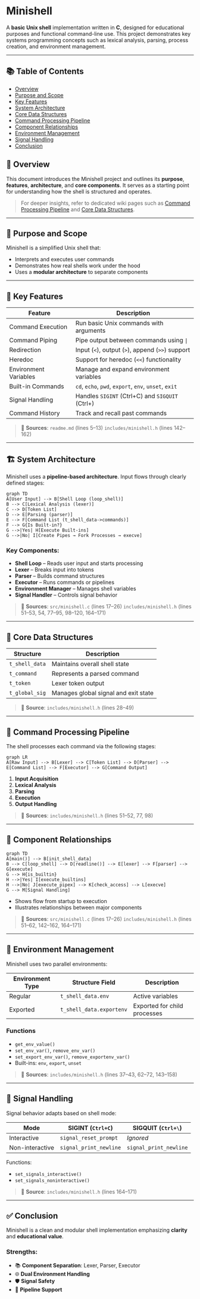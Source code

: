 
# Minishell

A **basic Unix shell** implementation written in **C**, designed for educational purposes and functional command-line use. This project demonstrates key systems programming concepts such as lexical analysis, parsing, process creation, and environment management.

---
## 📚 Table of Contents

- [Overview](#-overview)
- [Purpose and Scope](#-purpose-and-scope)
- [Key Features](#-key-features)
- [System Architecture](#-system-architecture)
- [Core Data Structures](#-core-data-structures)
- [Command Processing Pipeline](#-command-processing-pipeline)
- [Component Relationships](#-component-relationships)
- [Environment Management](#-environment-management)
- [Signal Handling](#-signal-handling)
- [Conclusion](#-conclusion)


## 📄 Overview

This document introduces the Minishell project and outlines its **purpose**, **features**, **architecture**, and **core components**. It serves as a starting point for understanding how the shell is structured and operates.

> For deeper insights, refer to dedicated wiki pages such as [Command Processing Pipeline](#command-processing-pipeline) and [Core Data Structures](#core-data-structures).

---

## 🎯 Purpose and Scope

Minishell is a simplified Unix shell that:

- Interprets and executes user commands
- Demonstrates how real shells work under the hood
- Uses a **modular architecture** to separate components


---

## 🚀 Key Features

| Feature               | Description |
|----------------------|-------------|
| Command Execution     | Run basic Unix commands with arguments |
| Command Piping        | Pipe output between commands using `\|` |
| Redirection           | Input (`<`), output (`>`), append (`>>`) support |
| Heredoc               | Support for heredoc (`<<`) functionality |
| Environment Variables | Manage and expand environment variables |
| Built-in Commands     | `cd`, `echo`, `pwd`, `export`, `env`, `unset`, `exit` |
| Signal Handling       | Handles `SIGINT` (Ctrl+C) and `SIGQUIT` (Ctrl+\) |
| Command History       | Track and recall past commands |

> 📁 **Sources**:
> `readme.md` (lines 5–13)
> `includes/minishell.h` (lines 142–162)

---

## 🏗️ System Architecture

Minishell uses a **pipeline-based architecture**. Input flows through clearly defined stages:

```mermaid
graph TD
A[User Input] --> B[Shell Loop (loop_shell)]
B --> C[Lexical Analysis (lexer)]
C --> D[Token List]
D --> E[Parsing (parser)]
E --> F[Command List (t_shell_data->commands)]
F --> G{Is Built-in?}
G -->|Yes| H[Execute Built-ins]
G -->|No| I[Create Pipes → Fork Processes → execve]
```

### Key Components:

- **Shell Loop** – Reads user input and starts processing
- **Lexer** – Breaks input into tokens
- **Parser** – Builds command structures
- **Executor** – Runs commands or pipelines
- **Environment Manager** – Manages shell variables
- **Signal Handler** – Controls signal behavior

> 📁 **Sources**:
> `src/minishell.c` (lines 17–26)
> `includes/minishell.h` (lines 51–53, 54, 77–95, 98–120, 164–171)

---

## 🧱 Core Data Structures

| Structure         | Description |
|------------------|-------------|
| `t_shell_data`    | Maintains overall shell state |
| `t_command`       | Represents a parsed command |
| `t_token`         | Lexer token output |
| `t_global_sig`    | Manages global signal and exit state |

> 📁 **Source**: `includes/minishell.h` (lines 28–49)

---

## 🔁 Command Processing Pipeline

The shell processes each command via the following stages:

```mermaid
graph LR
A[Raw Input] --> B[Lexer] --> C[Token List] --> D[Parser] --> E[Command List] --> F[Executor] --> G[Command Output]
```

1. **Input Acquisition**
2. **Lexical Analysis**
3. **Parsing**
4. **Execution**
5. **Output Handling**

> 📁 **Sources**:
> `includes/minishell.h` (lines 51–52, 77, 98)

---

## 🔗 Component Relationships

```mermaid
graph TD
A[main()] --> B[init_shell_data]
B --> C[loop_shell] --> D[readline()] --> E[lexer] --> F[parser] --> G[execute]
G --> H{is_builtin}
H -->|Yes| I[execute_builtins]
H -->|No| J[execute_pipex] --> K[check_access] --> L[execve]
G --> M[Signal Handling]
```

- Shows flow from startup to execution
- Illustrates relationships between major components

> 📁 **Sources**:
> `src/minishell.c` (lines 17–26)
> `includes/minishell.h` (lines 51–62, 142–162, 164–171)

---

## 🌱 Environment Management

Minishell uses two parallel environments:

| Environment Type     | Structure Field             | Description |
|----------------------|-----------------------------|-------------|
| Regular              | `t_shell_data.env`          | Active variables |
| Exported             | `t_shell_data.exportenv`    | Exported for child processes |

### Functions

- `get_env_value()`
- `set_env_var()`, `remove_env_var()`
- `set_export_env_var()`, `remove_exportenv_var()`
- Built-ins: `env`, `export`, `unset`

> 📁 **Sources**:
> `includes/minishell.h` (lines 37–43, 62–72, 143–158)

---

## 🛑 Signal Handling

Signal behavior adapts based on shell mode:

| Mode             | SIGINT (`Ctrl+C`)     | SIGQUIT (`Ctrl+\`)       |
|------------------|-----------------------|---------------------------|
| Interactive      | `signal_reset_prompt` | *Ignored*                 |
| Non-interactive  | `signal_print_newline`| `signal_print_newline`   |

Functions:
- `set_signals_interactive()`
- `set_signals_noninteractive()`

> 📁 **Source**: `includes/minishell.h` (lines 164–171)

---

## ✅ Conclusion

Minishell is a clean and modular shell implementation emphasizing **clarity** and **educational value**.

### Strengths:

- 📚 **Component Separation**: Lexer, Parser, Executor
- 🌐 **Dual Environment Handling**
- 🛡 **Signal Safety**
- 🔁 **Pipeline Support**

